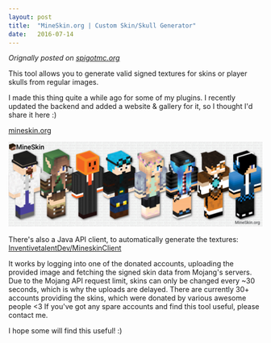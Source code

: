 ```yaml
---
layout: post
title:  "MineSkin.org | Custom Skin/Skull Generator"
date:   2016-07-14
---
```


_Orignally posted on [spigotmc.org](https://www.spigotmc.org/threads/tool-api-mineskin-org-custom-skin-skull-generator.164209/)_


This tool allows you to generate valid signed textures for skins or player skulls from regular images.

I made this thing quite a while ago for some of my plugins. I recently updated the backend and added a website & gallery for it, so I thought I'd share it here :)

[mineskin.org](https://mineskin.org)

![MineSkin Banner](/assets/img/mineskin-banner.jpg)

There's also a Java API client, to automatically generate the textures:
[InventivetalentDev/MineskinClient](https://github.com/InventivetalentDev/MineskinClient)

It works by logging into one of the donated accounts, uploading the provided image and fetching the signed skin data from Mojang's servers.
Due to the Mojang API request limit, skins can only be changed every ~30 seconds, which is why the uploads are delayed. There are currently 30+ accounts providing the skins, which were donated by various awesome people <3
If you've got any spare accounts and find this tool useful, please contact me.

I hope some will find this useful! :)
